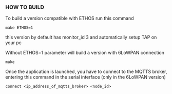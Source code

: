 ### HOW TO BUILD

To build a version compatible with ETHOS run this command
```
make ETHOS=1
```
this version by default has monitor_id 3 and automatically setup TAP on your pc

Without ETHOS=1 parameter will build a version with 6LoWPAN connection
```
make
```
Once the application is launched, you have to connect to the MQTTS broker, entering
this command in the serial interface (only in the 6LoWPAN version)
```
connect <ip_address_of_mqtts_broker> <node_id>
```
